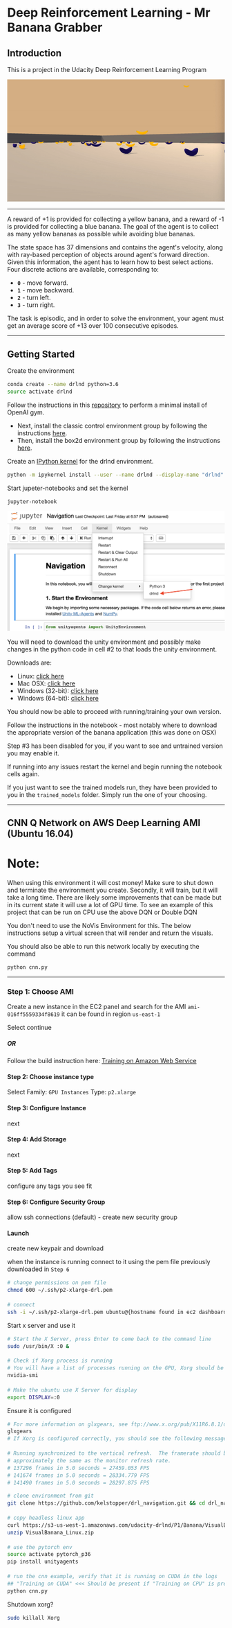 # Deep Reinforcement Learning - Mr Banana Grabber

## Introduction

This is a project in the Udacity Deep Reinforcement Learning Program

![Screen grab in action](images/bananas.gif "GIF Recording")

---

A reward of +1 is provided for collecting a yellow banana, and a reward of -1 is provided for collecting a blue banana.  The goal of the agent is to collect as many yellow bananas as possible while avoiding blue bananas.

The state space has 37 dimensions and contains the agent's velocity, along with ray-based perception of objects around agent's forward direction.  Given this information, the agent has to learn how to best select actions.  Four discrete actions are available, corresponding to:
- **`0`** - move forward.
- **`1`** - move backward.
- **`2`** - turn left.
- **`3`** - turn right.

The task is episodic, and in order to solve the environment, your agent must get an average score of +13 over 100 consecutive episodes.

---

## Getting Started

Create the environment
```bash
conda create --name drlnd python=3.6
source activate drlnd
```
Follow the instructions in this [repository](https://github.com/openai/gym) to perform a minimal install of OpenAI gym.

* Next, install the classic control environment group by following the instructions [here](https://github.com/openai/gym#classic-control).
* Then, install the box2d environment group by following the instructions [here](https://github.com/openai/gym#box2d).

Create an [IPython kernel](http://ipython.readthedocs.io/en/stable/install/kernel_install.html) for the drlnd environment.
```bash
python -m ipykernel install --user --name drlnd --display-name "drlnd"
```

Start jupeter-notebooks and set the kernel
```bash
jupyter-notebook
```

![Select Kernel -> Change Kernel -> drlnd](images/select_kernel.png "Select Kernel")

You will need to download the unity environment and possibly make changes in the python code in cell #2 to that loads the unity environment.

Downloads are:
* Linux: [click here](https://s3-us-west-1.amazonaws.com/udacity-drlnd/P1/Banana/Banana_Linux.zip)
* Mac OSX: [click here](https://s3-us-west-1.amazonaws.com/udacity-drlnd/P1/Banana/Banana.app.zip)
* Windows (32-bit): [click here](https://s3-us-west-1.amazonaws.com/udacity-drlnd/P1/Banana/Banana_Windows_x86.zip)
* Windows (64-bit): [click here](https://s3-us-west-1.amazonaws.com/udacity-drlnd/P1/Banana/Banana_Windows_x86_64.zip)

You should now be able to proceed with running/training your own version.

Follow the instructions in the notebook - most notably where to download the appropriate version of the banana application (this was done on OSX)

Step #3 has been disabled for you, if you want to see and untrained version you may enable it.

If running into any issues restart the kernel and begin running the notebook cells again.

If you just want to see the trained models run, they have been provided to you in the `trained_models` folder. Simply run the one of your choosing.

---

## CNN Q Network on AWS Deep Learning AMI (Ubuntu 16.04)

Note:
===

When using this environment it will cost money! Make sure to shut down and terminate the environment you create. Secondly, it will train, but it will take a long time. There are likely some improvements that can be made but in its current state it will use a lot of GPU time. To see an example of this project that can be run on CPU use the above DQN or Double DQN

You don't need to use the NoVis Environment for this. The below instructions setup a virtual screen that will render and return the visuals.

You should also be able to run this network locally by executing the command

```bash
python cnn.py
```

---

### Step 1: Choose AMI

Create a new instance in the EC2 panel and search for the AMI `ami-016ff5559334f8619` it can be found in region `us-east-1`

Select continue

##### OR

Follow the build instruction here: [Training on Amazon Web Service](https://github.com/Unity-Technologies/ml-agents/blob/master/docs/Training-on-Amazon-Web-Service.md)

#### Step 2: Choose instance type

Select Family: `GPU Instances` Type: `p2.xlarge`

#### Step 3: Configure Instance

next

#### Step 4: Add Storage

next

#### Step 5: Add Tags

configure any tags you see fit

#### Step 6: Configure Security Group

allow ssh connections (default) - create new security group

#### Launch

create new keypair and download

when the instance is running connect to it using the pem file previously downloaded in `Step 6`

```bash
# change permissions on pem file
chmod 600 ~/.ssh/p2-xlarge-drl.pem

# connect
ssh -i ~/.ssh/p2-xlarge-drl.pem ubuntu@{hostname found in ec2 dashboard}
```

Start x server and use it
```bash
# Start the X Server, press Enter to come back to the command line
sudo /usr/bin/X :0 &

# Check if Xorg process is running
# You will have a list of processes running on the GPU, Xorg should be in the list.
nvidia-smi

# Make the ubuntu use X Server for display
export DISPLAY=:0
```

Ensure it is configured
```bash
# For more information on glxgears, see ftp://www.x.org/pub/X11R6.8.1/doc/glxgears.1.html.
glxgears
# If Xorg is configured correctly, you should see the following message

# Running synchronized to the vertical refresh.  The framerate should be
# approximately the same as the monitor refresh rate.
# 137296 frames in 5.0 seconds = 27459.053 FPS
# 141674 frames in 5.0 seconds = 28334.779 FPS
# 141490 frames in 5.0 seconds = 28297.875 FPS
```

```bash
# clone environment from git
git clone https://github.com/kelstopper/drl_navigation.git && cd drl_navigation

# copy headless linux app
curl https://s3-us-west-1.amazonaws.com/udacity-drlnd/P1/Banana/VisualBanana_Linux.zip > VisualBanana_Linux.zip
unzip VisualBanana_Linux.zip

# use the pytorch env
source activate pytorch_p36
pip install unityagents

# run the cnn example, verify that it is running on CUDA in the logs
## "Training on CUDA" <<< Should be present if "Training on CPU" is present you are training on cpu and it WILL take longer and cost more
python cnn.py
```

Shutdown xorg?
```bash
sudo killall Xorg
```
